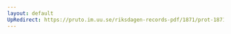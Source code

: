 ```yaml
---
layout: default
UpRedirect: https://pruto.im.uu.se/riksdagen-records-pdf/1871/prot-1871--ak--211/prot-1871--ak--211_000.pdf
---
```


